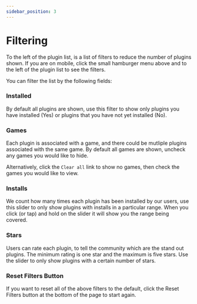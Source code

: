 ```yaml
---
sidebar_position: 3
---
```


# Filtering

To the left of the plugin list, is a list of filters to reduce the number of plugins shown. If you are on mobile, click the small hamburger menu above and to the left of the plugin list to see the filters.

You can filter the list by the following fields:

### Installed

By default all plugins are shown, use this filter to show only plugins you have installed (Yes) or plugins that you have not yet installed (No).

### Games

Each plugin is associated with a game, and there could be mutliple plugins associated with the same game. By default all games are shown, uncheck any games you would like to hide. 

Alternatively, click the `Clear all` link to show no games, then check the games you would like to view.

### Installs

We count how many times each plugin has been installed by our users, use this slider to only show plugins with installs in a particular range. When you click (or tap) and hold on the slider it will show you the range being covered.

### Stars

Users can rate each plugin, to tell the community which are the stand out plugins. The minimum rating is one star and the maximum is five stars. Use the slider to only show plugins with a certain number of stars.

### Reset Filters Button

If you want to reset all of the above filters to the default, click the Reset Filters button at the bottom of the page to start again.